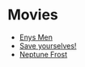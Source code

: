 # Movies
* [Enys Men](https://www.enysmen.co.uk/?fbclid=PAAaZgCTd7yEaSIGKB7YNp45Yp3E1IOCDIhtsCF_jj_MduCcv78YpLeeFv5Mg)
* [Save yourselves!](https://www.imdb.com/title/tt7873348/)
* [Neptune Frost](https://www.imdb.com/title/tt11873472/)
